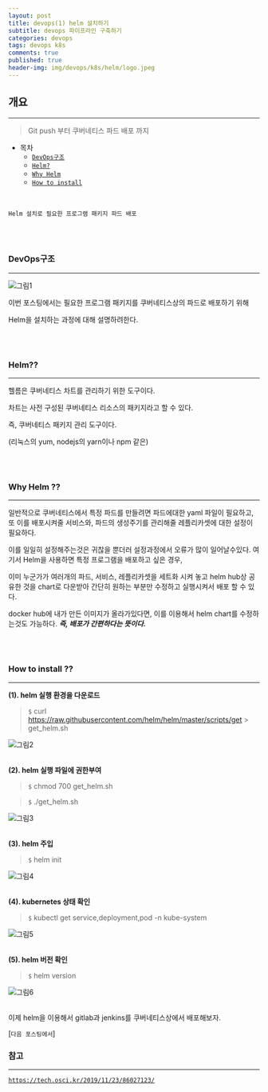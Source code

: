 ```yaml
---
layout: post
title: devops(1) helm 설치하기
subtitle: devops 파이프라인 구축하기
categories: devops
tags: devops k8s
comments: true
published: true
header-img: img/devops/k8s/helm/logo.jpeg
---
```


## 개요
---
> Git push 부터 쿠버네티스 파드 배포 까지

- 목차
	- [`DevOps구조`](#devops구조)
	- [`Helm?`](#helm)
	- [`Why Helm`](#why-helm-)
	- [`How to install`](#how-to-install-)

<br>

`Helm 설치로 필요한 프로그램 패키지 파드 배포`

<br><br>

### DevOps구조

---

![그림1](https://zunoxi.github.io/assets/img/devops/jenkins/install/structure.png)

이번 포스팅에서는 필요한 프로그램 패키지를 쿠버네티스상의 파드로 배포하기 위해

Helm을 설치하는 과정에 대해 설명하려한다.

<br><br>

### Helm??

---

헬름은 쿠버네티스 차트를 관리하기 위한 도구이다. 

차트는 사전 구성된 쿠버네티스 리소스의 패키지라고 할 수 있다.

즉, 쿠버네티스 패키지 관리 도구이다.

(리눅스의 yum, nodejs의 yarn이나 npm 같은)

<br><br>

### Why Helm ??

---

일반적으로 쿠버네티스에서 특정 파드를 만들려면 파드에대한 yaml 파일이 필요하고, 
또 이를 배포시켜줄 서비스와, 파드의 생성주기를 관리해줄 레플리카셋에 대한 설정이 필요하다.

이를 일일히 설정해주는것은 귀찮을 뿐더러 설정과정에서 오류가 많이 일어날수있다. 여기서 Helm을 사용하면 특정 프로그램을 배포하고 싶은 경우, 

이미 누군가가 여러개의 파드, 서비스, 레플리카셋을 세트화 시켜 놓고 helm hub상 공유한 것을 chart로 다운받아 간단히 원하는 부분만 수정하고 실행시켜서 배포 할 수 있다.

docker hub에 내가 만든 이미지가 올라가있다면, 이를 이용해서 helm chart를 수정하는것도 가능하다.  _**즉, 배포가 간편하다는 뜻이다.**_

<br><br>

### How to install ??


---

**(1). helm 실행 환경을 다운로드**

> `$` curl https://raw.githubusercontent.com/helm/helm/master/scripts/get > get_helm.sh

![그림2](https://zunoxi.github.io/assets/img/devops/k8s/helm/1.png)
<br><br>

**(2). helm 실행 파일에 권한부여**

> `$` chmod 700 get_helm.sh

> `$` ./get_helm.sh

![그림3](https://zunoxi.github.io/assets/img/devops/k8s/helm/2.png)
<br><br>

**(3). helm 주입**

> `$` helm init

![그림4](https://zunoxi.github.io/assets/img/devops/k8s/helm/3.png)
<br><br>

**(4). kubernetes 상태 확인**

> `$` kubectl get service,deployment,pod -n kube-system

![그림5](https://zunoxi.github.io/assets/img/devops/k8s/helm/4.png)
<br><br>

**(5). helm 버전 확인**

> `$` helm version

![그림6](https://zunoxi.github.io/assets/img/devops/k8s/helm/5.png)
<br><br>


이제 helm을 이용해서 gitlab과 jenkins를 쿠버네티스상에서 배포해보자.

[`다음 포스팅에서`]


### 참고 

---

[`https://tech.osci.kr/2019/11/23/86027123/`](https://tech.osci.kr/2019/11/23/86027123/)